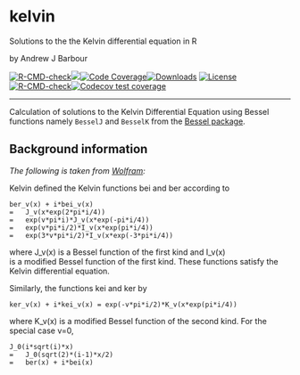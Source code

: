 # kelvin

Solutions to the the Kelvin differential equation in R

by Andrew J Barbour

<!-- 
[![Travis Build Status](https://travis-ci.org/abarbour/kelvin.svg)](https://travis-ci.org/abarbour/kelvin)[![AppVeyor Build Status](https://ci.appveyor.com/api/projects/status/github/abarbour/kelvin?branch=master&svg=true)](https://ci.appveyor.com/project/abarbour/kelvin)[![Code Coverage](https://codecov.io/gh/abarbour/kelvin/branch/master/graph/badge.svg)](https://codecov.io/gh/abarbour/kelvin?branch=master)[![License](https://img.shields.io/badge/license-GPL-orange.svg)](https://www.gnu.org/licenses/gpl-2.0.html)[![CRAN\_Status\_Badge](https://www.r-pkg.org/badges/version/kelvin)](https://cran.r-project.org/package=kelvin)[![Downloads](https://cranlogs.r-pkg.org/badges/kelvin)](https://www.r-pkg.org/pkg/kelvin)
badges: end -->

<!-- badges: start -->
[![R-CMD-check](https://github.com/abarbour/kelvin/workflows/R-CMD-check/badge.svg)](https://github.com/abarbour/kelvin/actions)[![](https://www.r-pkg.org/badges/version-last-release/kelvin?color=green)](https://cran.r-project.org/package=kelvin)[![Code Coverage](https://codecov.io/github/abarbour/kelvin/coverage.svg?branch=master)](https://codecov.io/github/abarbour/kelvin?branch=master)[![Downloads](https://cranlogs.r-pkg.org/badges/kelvin)](https://www.r-pkg.org/pkg/kelvin) [![License](https://img.shields.io/badge/license-GPL-lightgrey.svg)](https://www.gnu.org/licenses/gpl-2.0.html)[![R-CMD-check](https://github.com/abarbour/kelvin/actions/workflows/R-CMD-check.yaml/badge.svg)](https://github.com/abarbour/kelvin/actions/workflows/R-CMD-check.yaml)[![Codecov test coverage](https://codecov.io/gh/abarbour/kelvin/graph/badge.svg)](https://app.codecov.io/gh/abarbour/kelvin)
<!-- badges: end -->

--------
Calculation of solutions to the Kelvin Differential Equation
using Bessel functions namely
`BesselJ`  and  `BesselK` from the [Bessel package](https://cran.r-project.org/package=Bessel).

## Background information

*The following is taken from [Wolfram](http://mathworld.wolfram.com/KelvinFunctions.html):*

Kelvin defined the Kelvin functions bei and ber according to

	ber_v(x) + i*bei_v(x)
	=	J_v(x*exp(2*pi*i/4))
	=	exp(v*pi*i)*J_v(x*exp(-pi*i/4))
	=	exp(v*pi*i/2)*I_v(x*exp(pi*i/4))
	=	exp(3*v*pi*i/2)*I_v(x*exp(-3*pi*i/4))

where	J_v(x)	is a Bessel function of the first kind and	I_v(x)	
is a modified Bessel function of the first kind. These functions satisfy the 
Kelvin differential equation.

Similarly, the functions kei and ker by

	ker_v(x) + i*kei_v(x) = exp(-v*pi*i/2)*K_v(x*exp(pi*i/4))

where	K_v(x)	is a modified Bessel function of the second kind. 
For the special case v=0,

	J_0(i*sqrt(i)*x)
	=	J_0(sqrt(2)*(i-1)*x/2)
	=	ber(x) + i*bei(x)

